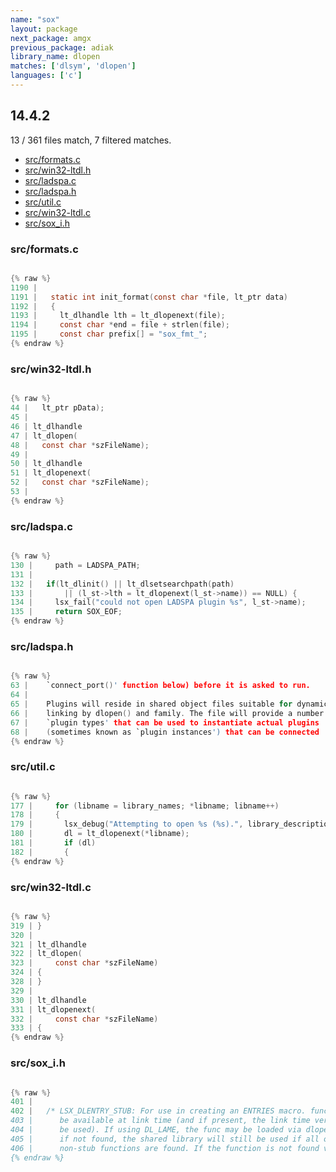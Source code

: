 ```yaml
---
name: "sox"
layout: package
next_package: amgx
previous_package: adiak
library_name: dlopen
matches: ['dlsym', 'dlopen']
languages: ['c']
---
```

## 14.4.2
13 / 361 files match, 7 filtered matches.

 - [src/formats.c](#srcformatsc)
 - [src/win32-ltdl.h](#srcwin32-ltdlh)
 - [src/ladspa.c](#srcladspac)
 - [src/ladspa.h](#srcladspah)
 - [src/util.c](#srcutilc)
 - [src/win32-ltdl.c](#srcwin32-ltdlc)
 - [src/sox_i.h](#srcsox_ih)

### src/formats.c

```c

{% raw %}
1190 | 
1191 |   static int init_format(const char *file, lt_ptr data)
1192 |   {
1193 |     lt_dlhandle lth = lt_dlopenext(file);
1194 |     const char *end = file + strlen(file);
1195 |     const char prefix[] = "sox_fmt_";
{% endraw %}

```
### src/win32-ltdl.h

```c

{% raw %}
44 |   lt_ptr pData);
45 | 
46 | lt_dlhandle
47 | lt_dlopen(
48 |   const char *szFileName);
49 | 
50 | lt_dlhandle
51 | lt_dlopenext(
52 |   const char *szFileName);
53 | 
{% endraw %}

```
### src/ladspa.c

```c

{% raw %}
130 |     path = LADSPA_PATH;
131 | 
132 |   if(lt_dlinit() || lt_dlsetsearchpath(path)
133 |       || (l_st->lth = lt_dlopenext(l_st->name)) == NULL) {
134 |     lsx_fail("could not open LADSPA plugin %s", l_st->name);
135 |     return SOX_EOF;
{% endraw %}

```
### src/ladspa.h

```c

{% raw %}
63 |    `connect_port()' function below) before it is asked to run.
64 | 
65 |    Plugins will reside in shared object files suitable for dynamic
66 |    linking by dlopen() and family. The file will provide a number of
67 |    `plugin types' that can be used to instantiate actual plugins
68 |    (sometimes known as `plugin instances') that can be connected
{% endraw %}

```
### src/util.c

```c

{% raw %}
177 |     for (libname = library_names; *libname; libname++)
178 |     {
179 |       lsx_debug("Attempting to open %s (%s).", library_description, *libname);
180 |       dl = lt_dlopenext(*libname);
181 |       if (dl)
182 |       {
{% endraw %}

```
### src/win32-ltdl.c

```c

{% raw %}
319 | }
320 | 
321 | lt_dlhandle
322 | lt_dlopen(
323 |     const char *szFileName)
324 | {
328 | }
329 | 
330 | lt_dlhandle
331 | lt_dlopenext(
332 |     const char *szFileName)
333 | {
{% endraw %}

```
### src/sox_i.h

```c

{% raw %}
401 | 
402 |   /* LSX_DLENTRY_STUB: For use in creating an ENTRIES macro. func need not
403 |      be available at link time (and if present, the link time version will not
404 |      be used). If using DL_LAME, the func may be loaded via dlopen/dlsym, but
405 |      if not found, the shared library will still be used if all of the
406 |      non-stub functions are found. If the function is not found via dlsym (or
{% endraw %}

```